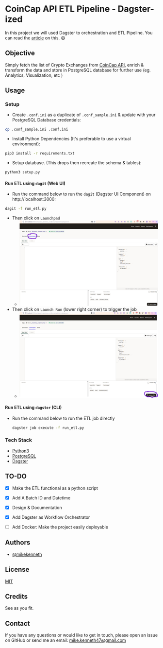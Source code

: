 
# CoinCap API ETL Pipeline - Dagster-ized

In this project we will used Dagster to orchestration and ETL Pipeline. 
You can read the [article]() on this. :smile:

## Objective
Simply fetch the list of Crypto Exchanges from [CoinCap API](https://docs.coincap.io/#aff336c8-9d06-4654-bc15-a56cef06a69e), enrich & transform the data and store in PostgreSQL database for further use (eg. Analytics, Visualization, etc )

## Usage
### Setup
- Create `.conf.ini` as a duplicate of `.conf_sample.ini` & update with your PostgreSQL Database credentials:
```bash
cp .conf_sample.ini .conf.ini
```

- Install Python Dependencies (It's preferable to use a virtual environment):
```bash
pip3 install -r requirements.txt
```

- Setup database. (This drops then recreate the schema & tables):
```bash
python3 setup.py
```
#### Run ETL using `dagit` (Web UI)
- Run the command below to run the `dagit` (Dagster UI Component) on http://localhost:3000:
```bash
dagit -f run_etl.py
```
- Then click on `Launchpad`
  - ![Click on Launchpad](https://github.com/mikekenneth/coincap_etl_dagster/raw/main/img/img4.png "Click on Launchpad")
- Then click on `Launch Run` (lower right corner) to trigger the job
  - ![Click on Launch Run](https://github.com/mikekenneth/coincap_etl_dagster/raw/main/img/img5.png "Click on Launch Run")

#### Run ETL using `dagster` (CLI)

- Run the command below to run the ETL job directly

  ```bash
  dagster job execute -f run_etl.py
  ```

### Tech Stack
- [Python3](https://www.python.org/)
- [PostgreSQL](https://www.postgresql.org/)
- [Dagster](https://www.dagster.io/)


## TO-DO
- [x] Make the ETL functional as a python script
- [x] Add A Batch ID and Datetime
- [x] Design & Documentation
- [x] Add Dagster as Workflow Orchestrator
- [ ] Add Docker: Make the project easily deployable


## Authors
- [@mikekenneth](https://www.github.com/mikekenneth)


## License
[MIT](https://choosealicense.com/licenses/mit/)


## Credits
See as you fit.

## Contact
If you have any questions or would like to get in touch, please open an issue on GitHub or send me an email: <mike.kenneth47@gmail.com>